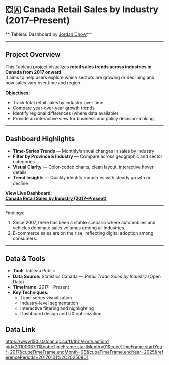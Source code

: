 # 🇨🇦 Canada Retail Sales by Industry (2017–Present)

** Tableau Dashboard by [Jordan Chow](https://public.tableau.com/app/profile/jordan.chow4539)**  

---

## Project Overview  
This Tableau project visualizes **retail sales trends across industries in Canada from 2017 onward**.  
It aims to help users explore which sectors are growing or declining and how sales vary over time and region.  

**Objectives:**  
- Track total retail sales by industry over time  
- Compare year-over-year growth trends  
- Identify regional differences (where data available)  
- Provide an interactive view for business and policy decision-making  

---

## Dashboard Highlights  
- **Time-Series Trends** — Monthly/annual changes in sales by industry  
- **Filter by Province & Industry** — Compare across geographic and sector categories  
- **Visual Clarity** — Color-coded charts, clean layout, interactive hover details  
- **Trend Insights** — Quickly identify industries with steady growth or decline  

**View Live Dashboard:**  
[**Canada Retail Sales by Industry (2017–Present)**](https://public.tableau.com/app/profile/jordan.chow4539/viz/CanadaRetailSalesByIndustryFrom2017/Dashboard1?publish=yes)

---

Findings:
1. Since 2007, there has been a stable scenario where automobiles and vehicles dominate sales volumes among all industries.
2. E-commerce sales are on the rise, reflecting digital adoption among consumers.

---

## Data & Tools  
- **Tool:** Tableau Public  
- **Data Source:** Statistics Canada — *Retail Trade Sales by Industry* (Open Data)  
- **Timeframe:** 2017 – Present  
- **Key Techniques:**  
  - Time-series visualization  
  - Industry-level segmentation  
  - Interactive filtering and highlighting  
  - Dashboard design and UX optimization
 
## Data Link
https://www150.statcan.gc.ca/t1/tbl1/en/tv.action?pid=2010006701&cubeTimeFrame.startMonth=01&cubeTimeFrame.startYear=2017&cubeTimeFrame.endMonth=08&cubeTimeFrame.endYear=2025&referencePeriods=20170101%2C20250801
